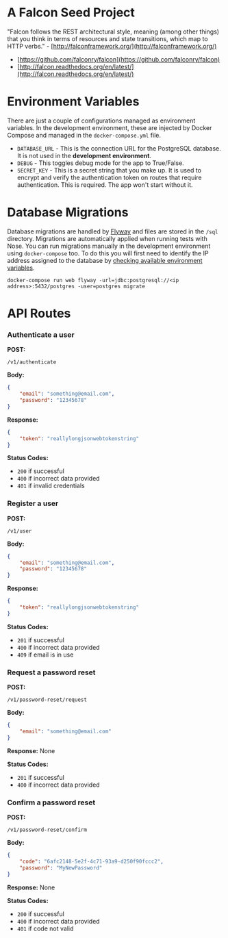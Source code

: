 A Falcon Seed Project
====================

"Falcon follows the REST architectural style, meaning (among other things) that you think in terms of resources and state transitions, which map to HTTP verbs." - [http://falconframework.org/](http://falconframework.org/)

* [https://github.com/falconry/falcon](https://github.com/falconry/falcon)
* [http://falcon.readthedocs.org/en/latest/](http://falcon.readthedocs.org/en/latest/)



Environment Variables
====================

There are just a couple of configurations managed as environment variables. In the development environment, these are injected by Docker Compose and managed in the `docker-compose.yml` file.

* `DATABASE_URL` - This is the connection URL for the PostgreSQL database. It is not used in the **development environment**.
* `DEBUG` - This toggles debug mode for the app to True/False.
* `SECRET_KEY` - This is a secret string that you make up. It is used to encrypt and verify the authentication token on routes that require authentication. This is required. The app won't start without it.



Database Migrations
====================

Database migrations are handled by [Flyway](http://flywaydb.org/) and files are stored in the `/sql` directory. Migrations are automatically applied when running tests with Nose. You can run migrations manually in the development environment using `docker-compose` too. To do this you will first need to identify the IP address assigned to the database by [checking available environment variables](https://docs.docker.com/compose/env/).

```
docker-compose run web flyway -url=jdbc:postgresql://<ip address>:5432/postgres -user=postgres migrate
```



API Routes
====================


### Authenticate a user

**POST:**
```
/v1/authenticate
```

**Body:**
```json
{
    "email": "something@email.com",
    "password": "12345678"
}
```

**Response:**
```json
{
    "token": "reallylongjsonwebtokenstring"
}
```

**Status Codes:**
* `200` if successful
* `400` if incorrect data provided
* `401` if invalid credentials


### Register a user

**POST:**
```
/v1/user
```

**Body:**
```json
{
    "email": "something@email.com",
    "password": "12345678"
}
```

**Response:**
```json
{
    "token": "reallylongjsonwebtokenstring"
}
```

**Status Codes:**
* `201` if successful
* `400` if incorrect data provided
* `409` if email is in use


### Request a password reset

**POST:**
```
/v1/password-reset/request
```

**Body:**
```json
{
    "email": "something@email.com"
}
```

**Response:** None

**Status Codes:**
* `201` if successful
* `400` if incorrect data provided


### Confirm a password reset

**POST:**
```
/v1/password-reset/confirm
```

**Body:**
```json
{
    "code": "6afc2148-5e2f-4c71-93a9-d250f90fccc2",
    "password": "MyNewPassword"
}
```

**Response:** None

**Status Codes:**
* `200` if successful
* `400` if incorrect data provided
* `401` if code not valid
